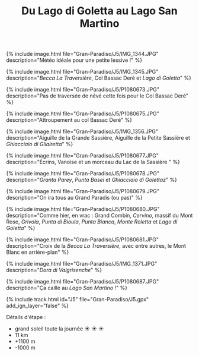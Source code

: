 ﻿---
title: "Du Lago di Goletta au Lago San Martino"
permalink: /Gran-Paradiso/J5/
sidebar:
  nav: "gran_paradiso"
enable_tracks: true
---

{% include image.html file="Gran-Paradiso/J5/IMG_1344.JPG" description="Météo idéale pour une petite lessive !" %}

{% include image.html file="Gran-Paradiso/J5/IMG_1345.JPG" description="*Becca La Traversière*, Col Bassac Deré et *Lago di Goletta*" %}

{% include image.html file="Gran-Paradiso/J5/P1080673.JPG" description="Pas de traversée de névé cette fois pour le Col Bassac Deré" %}

{% include image.html file="Gran-Paradiso/J5/P1080675.JPG" description="Attroupement au col Bassac Deré" %}

{% include image.html file="Gran-Paradiso/J5/IMG_1356.JPG" description="Aiguille de la Grande Sassière, Aiguille de la Petite Sassière et *Ghiacciaio di Gliairetta*" %}

{% include image.html file="Gran-Paradiso/J5/P1080677.JPG" description="Écrins, Vanoise et un morceau du Lac de la Sassière " %}

{% include image.html file="Gran-Paradiso/J5/P1080678.JPG" description="*Granta Parey*, *Punta Basei* et *Ghiacciaio di Golettaz*" %}

{% include image.html file="Gran-Paradiso/J5/P1080679.JPG" description="On ira tous au Grand Paradis (ou pas)" %}

{% include image.html file="Gran-Paradiso/J5/P1080680.JPG" description="Comme hier, en vrac : Grand Combin, *Cervino*, massif du Mont Rose, *Grivola*, *Punta di Bioula*, *Punta Bianca*, *Monte Roletta* et *Lago di Goletta*" %}

{% include image.html file="Gran-Paradiso/J5/P1080681.JPG" description="Croix de la *Becca La Traversière*, avec entre autres, le Mont Blanc en arrière-plan" %}

{% include image.html file="Gran-Paradiso/J5/IMG_1371.JPG" description="*Dora di Valgrisenche*" %}

{% include image.html file="Gran-Paradiso/J5/P1080687.JPG" description="Ça caille au *Lago San Martino* !" %}

{% include track.html id="J5" file="Gran-Paradiso/J5.gpx" add_ign_layer="false" %}

Détails d'étape :
* grand soleil toute la journée :sunny: :sunny: :sunny:
* 11 km
* +1100 m
* -1000 m
